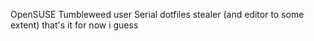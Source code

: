 OpenSUSE Tumbleweed user
Serial dotfiles stealer (and editor to some extent)
that's it for now i guess
